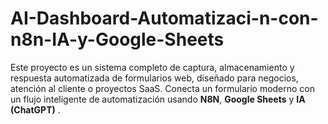 # AI-Dashboard-Automatizaci-n-con-n8n-IA-y-Google-Sheets
Este proyecto es un sistema completo de captura, almacenamiento y respuesta automatizada de formularios web, diseñado para negocios, atención al cliente o proyectos SaaS. Conecta un formulario moderno con un flujo inteligente de automatización usando **N8N**, **Google Sheets**  y  **IA (ChatGPT)** .
